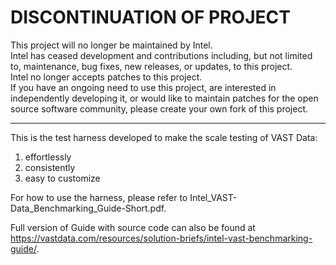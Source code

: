 # DISCONTINUATION OF PROJECT  
This project will no longer be maintained by Intel.  
Intel has ceased development and contributions including, but not limited to, maintenance, bug fixes, new releases, or updates, to this project.  
Intel no longer accepts patches to this project.  
If you have an ongoing need to use this project, are interested in independently developing it, or would like to maintain patches for the open source software community, please create your own fork of this project.  

---  

This is the test harness developed to make the scale testing of VAST Data:
1. effortlessly
2. consistently
3. easy to customize

For how to use the harness, please refer to Intel_VAST-Data_Benchmarking_Guide-Short.pdf.
 
Full version of Guide with source code can also be found at https://vastdata.com/resources/solution-briefs/intel-vast-benchmarking-guide/.
